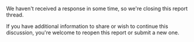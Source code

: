 We haven't received a response in some time, so we're closing this report thread.

If you have additional information to share or wish to continue this discussion, you're welcome to reopen this report or submit a new one.
